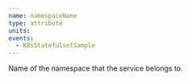 ```yaml
---
name: namespaceName
type: attribute
units:
events:
  - K8sStatefulsetSample
---
```


Name of the namespace that the service belongs to.